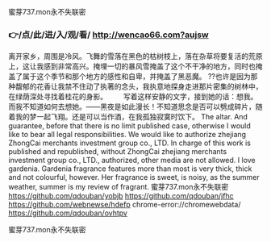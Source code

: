 
蜜芽737.mon永不失联密




### 👉/点/此/进/入/观/看/ http://wencao66.com?aujsw




离开家乡，周围是冷风。飞舞的雪落在黑色的枯树枝上，落在杂草将要复活的荒原上，这让我感到非常高兴。掩埋一切的暴风雪掩盖了这个不干净的地方，同时也掩盖了属于这个季节和那个地方的感性和自卑，并掩盖了黑恶魔。
??也许是因为那种馥郁的花香让我禁不住动了执著的念头，我执意地探身走进那片密集的树林中，在绿荫深处寻找着桂花的身影。
　　写着这样安静的文字，接到她的话：想我。而我不知道如何去想她。——黑夜是如此漫长！不知道思念是否可以劈成碎片，随着我的梦一起飞翔。还是可以当作酒，在我孤独寂寞时饮下。
The altar.
And guarantee, before that there is no limit published case, otherwise I would like to bear all legal responsibilities.
We would like to authorize zhejiang ZhongCai merchants investment group co., LTD. In charge of this work is published and republished, without ZhongCai zhejiang merchants investment group co., LTD., authorized, other media are not allowed.
I love gardenia.
Gardenia fragrance features more than most is very thick, thick and not colourful, however.
Her fragrance is sweet, is noisy, as the summer weather, summer is my review of fragrant.
蜜芽737.mon永不失联密 https://github.com/qdouban/yobjb
https://github.com/qdouban/jfhc
https://github.com/webnewse/hdefp
chrome-error://chromewebdata/
https://github.com/qdouban/ovhtpv





蜜芽737.mon永不失联密
